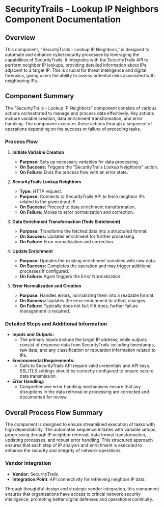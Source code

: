 # SecurityTrails - Lookup IP Neighbors Component Documentation

## Overview
This component, "SecurityTrails - Lookup IP Neighbors," is designed to automate and enhance cybersecurity processes by leveraging the capabilities of SecurityTrails. It integrates with the SecurityTrails API to perform neighbor IP lookups, providing detailed information about IPs adjacent to a target IP. This is crucial for threat intelligence and digital forensics, giving users the ability to assess potential risks associated with neighboring IPs.

## Component Summary
The "SecurityTrails - Lookup IP Neighbors" component consists of various actions orchestrated to manage and process data effectively. Key actions include variable creation, data enrichment transformation, and error handling. The component executes these actions through a sequence of operations depending on the success or failure of preceding tasks.

### Process Flow
1. **Initiate Variable Creation**
   - **Purpose:** Sets up necessary variables for data processing.
   - **On Success:** Triggers the "SecurityTrails Lookup Neighbors" action.
   - **On Failure:** Ends the process flow with an error state.

2. **SecurityTrails Lookup Neighbors**
   - **Type:** HTTP request.
   - **Purpose:** Connects to SecurityTrails API to fetch neighbor IPs related to the given input IP.
   - **On Success:** Proceed to data enrichment transformation.
   - **On Failure:** Moves to error normalization and correction.

3. **Data Enrichment Transformation (Teds Enrichment)**
   - **Purpose:** Transforms the fetched data into a structured format.
   - **On Success:** Updates enrichment for further processing.
   - **On Failure:** Error normalization and correction.

4. **Update Enrichment**
   - **Purpose:** Updates the existing enrichment variables with new data.
   - **On Success:** Completes the operation and may trigger additional processes if configured.
   - **On Failure:** Again triggers the Error Normalization.

5. **Error Normalization and Creation**
   - **Purpose:** Handles errors, normalizing them into a readable format.
   - **On Success:** Updates the error enrichment to reflect changes.
   - **On Failure:** Typically does not fail; if it does, further failure management is required.

### Detailed Steps and Additional Information
- **Inputs and Outputs:**
  - The primary inputs include the target IP address, while outputs consist of response data from SecurityTrails including timestamps, raw data, and any classification or reputation information related to IPs.
- **Environmental Requirements:**
  - Calls to SecurityTrails API require valid credentials and API keys. SSL/TLS settings should be correctly configured to ensure secure data transmission.
- **Error Handling:**
  - Comprehensive error handling mechanisms ensure that any disruptions in the data retrieval or processing are corrected and documented for review.

## Overall Process Flow Summary
The component is designed to ensure streamlined execution of tasks with high dependability. The automated sequence initiates with variable setups, progressing through IP neighbor retrieval, data format transformation, updating processes, and robust error handling. This structured approach ensures that each step of IP analysis and enrichment is executed to enhance the security and integrity of network operations.

### Vendor Integration
- **Vendor:** SecurityTrails.
- **Integration Point:** API connectivity for retrieving neighbor IP data.

Through thoughtful design and strategic vendor integration, this component ensures that organizations have access to critical network security intelligence, promoting better digital defenses and operational continuity.

